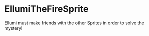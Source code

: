 # EllumiTheFireSprite
Ellumi must make friends with the other Sprites in order to solve the mystery!
